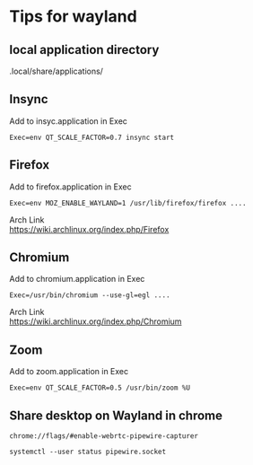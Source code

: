 # Tips for wayland

## local application directory

.local/share/applications/

## Insync  

Add to insyc.application in Exec  
```
Exec=env QT_SCALE_FACTOR=0.7 insync start
```


## Firefox
Add to firefox.application in Exec  
```
Exec=env MOZ_ENABLE_WAYLAND=1 /usr/lib/firefox/firefox ....
```  

Arch Link  
https://wiki.archlinux.org/index.php/Firefox

## Chromium  
Add to chromium.application in Exec  
```
Exec=/usr/bin/chromium --use-gl=egl ....
```

Arch Link  
https://wiki.archlinux.org/index.php/Chromium  

## Zoom  
Add to zoom.application in Exec  

```  
Exec=env QT_SCALE_FACTOR=0.5 /usr/bin/zoom %U  
```  

## Share desktop on Wayland in chrome

```  
chrome://flags/#enable-webrtc-pipewire-capturer  
```

```  
systemctl --user status pipewire.socket  
```  
